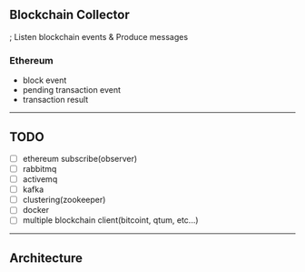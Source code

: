 ## Blockchain Collector  
; Listen blockchain events & Produce messages  

### Ethereum  

- block event
- pending transaction event
- transaction result  
  
---  

## TODO  

- [ ] ethereum subscribe(observer)  
- [ ] rabbitmq  
- [ ] activemq
- [ ] kafka
- [ ] clustering(zookeeper)
- [ ] docker
- [ ] multiple blockchain client(bitcoint, qtum, etc...)  

---  

## Architecture  


